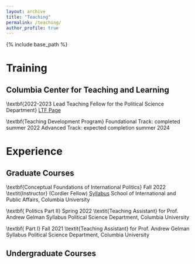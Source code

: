 ```yaml
---
layout: archive
title: "Teaching"
permalink: /teaching/
author_profile: true
---
```

{% include base_path %}

# Training

## Columbia Center for Teaching and Learning

\textbf{2022-2023 Lead Teaching Fellow for the Political Science Department}
[LTF Page](https://ctl.columbia.edu/graduate-instructors/opportunities-for-graduate-students/lead-teaching-fellows/2022-3/)

\textbf{Teaching Development Program}
Foundational Track: completed summer 2022
Advanced Track: expected completion summer 2024

# Experience

## Graduate Courses

\textbf{Conceptual Foundations of International Politics} Fall 2022
\textit{Instructor} (Cordier Fellow)
[Syllabus](http://sam-houskeeper.github.io/files/CV_10_2023.pdf)
School of International and Public Affairs, Columbia University

\textbf{ Politics Part II} Spring 2022
\textit{Teaching Assistant} for Prof. Andrew Gelman
Syllabus
Political Science Department, Columbia University

\textbf{ Part I} Fall 2021
\textit{Teaching Assistant} for Prof. Andrew Gelman
Syllabus
Political Science Department, Columbia University

## Undergraduate Courses

